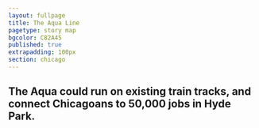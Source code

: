 ```yaml
---
layout: fullpage
title: The Aqua Line
pagetype: story map
bgcolor: C82A45
published: true
extrapadding: 100px
section: chicago
---
```


<div class="mapstage"></div>

## The Aqua could run on existing train tracks, and connect Chicagoans to 50,000 jobs in Hyde Park.